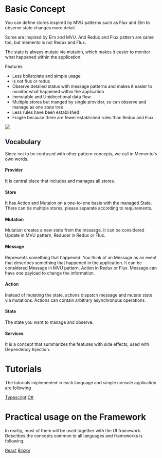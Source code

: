 # Basic Concept

You can define stores inspired by MVU patterns such as Flux and Elm to observe state changes more detail.

Some are inspired by Elm and MVU.
And Redux and Flux pattern are same too, but memento is not Redux and Flux.

The state is always mutate via mutaion, which makes it easier to monitor what happened within the application.

Features

* Less boilarplate and simple usage 
* Is not flux or redux 
* Observe detailed status with message patterns and makes it easier to monitor what happened within the application 
* Immutable and Unidirectional data flow
* Multiple stores but manged by single provider, so can observe and manage as one state tree
* Less rules have been established
* Fragile because there are fewer established rules than Redux and Flux

![](../../Architecture.jpg)

## Vocabulary

Since not to be confused with other pattern concepts, we call in Memento's own words.

#### Provider
It is central place that includes and manages all stores.
#### Store
It has Action and Mutaion on a one-to-one basis with the managed State. There can be multiple stores, please separate according to requirements.
#### Mutation
  Mutation creates a new state from the message. It can be considered Update in MVU pattern, Reducer in Redux or Flux.
#### Message
 Represents something that happened. You think of an Message as an event that describes something that happened in the application. It can be considered Message in MVU pattern, Action in Redux or Flux. Message can have one payload to change the information.
#### Action
Instead of mutating the state, actions dispatch message and mutate state via mutations.
Actions can contain arbitrary asynchronous operations.
#### State
The state you want to manage and observe.

#### Services 
It is a concept that summarizes the features with side effects, used with Dependency Injection.

# Tutorials

The tutorials implemented in each language and simple console application are following

[Typescript](./Tutorial.ts.md)
[C#](./Tutorial.cs.md)

# Practical usage on the Framework

In reality, most of them will be used together with the UI framework.
Describes the concepts common to all languages ​​and frameworks is following.

[React](./React/GettingStandard.md)
[Blazor](./Blazor/GettingStandard.md)
